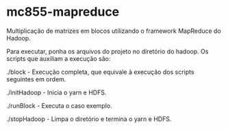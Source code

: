 mc855-mapreduce
===============

Multiplicação de matrizes em blocos utilizando o framework MapReduce do Hadoop.

Para executar, ponha os arquivos do projeto no diretório do hadoop.
Os scripts que auxiliam a execução são:

./block - Execução completa, que equivale à execução dos scripts seguintes em ordem.

./initHadoop - Inicia o yarn e HDFS.

./runBlock - Executa o caso exemplo.

./stopHadoop - Limpa o diretório e termina o yarn e HDFS.
